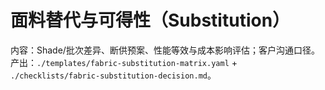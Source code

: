 # 面料替代与可得性（Substitution）

内容：Shade/批次差异、断供预案、性能等效与成本影响评估；客户沟通口径。
产出：`./templates/fabric-substitution-matrix.yaml` + `./checklists/fabric-substitution-decision.md`。
